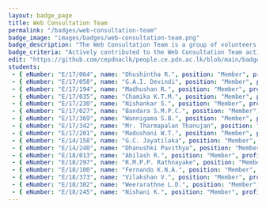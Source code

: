 ```yaml
---
layout: badge_page
title: Web Consultation Team
permalink: "/badges/web-consultation-team"
badge_image: "images/badges/web-consultation-team.png"
badge_description: "The Web Consultation Team is a group of volunteers assisting to improve the web presence of the University of Peradeniya. They  coordinate between staff/students and the webmasters of the websites under the pdn domain."
badge_criteria: "Actively contributed to the Web Consultation Team activities"
edit: "https://github.com/cepdnaclk/people.ce.pdn.ac.lk/blob/main/badgesweb-consultation-team"
students: 
 - { eNumber: "E/17/064", name: "Dhushintha R.", position: "Member", profile_url: "/students/e17/064/", profile_image: "https://people.ce.pdn.ac.lk/images/students/e17/e17064.jpg", link: "#" }
 - { eNumber: "E/17/058", name: "G.A.I. Devindi", position: "Member", profile_url: "/students/e17/058/", profile_image: "https://people.ce.pdn.ac.lk/images/students/e17/e17058.jpg", link: "#" }
 - { eNumber: "E/17/194", name: "Madhushan R.", position: "Member", profile_url: "/students/e17/194/", profile_image: "https://people.ce.pdn.ac.lk/images/students/e17/e17194.jpg", link: "#" }
 - { eNumber: "E/17/035", name: "Chamika K.T.M.", position: "Member", profile_url: "/students/e17/035/", profile_image: "https://people.ce.pdn.ac.lk/images/students/e17/e17035.jpg", link: "#" }
 - { eNumber: "E/17/230", name: "Nishankar S.", position: "Member", profile_url: "/students/e17/230/", profile_image: "https://people.ce.pdn.ac.lk/images/students/e17/e17230.jpg", link: "#" }
 - { eNumber: "E/17/027", name: "Bandara S.M.P.C.", position: "Member", profile_url: "/students/e17/027/", profile_image: "https://people.ce.pdn.ac.lk/images/students/e17/e17027.jpg", link: "#" }
 - { eNumber: "E/17/369", name: "Wannigama S.B.", position: "Member", profile_url: "/students/e17/369/", profile_image: "https://people.ce.pdn.ac.lk/images/students/e17/e17369.jpg", link: "#" }
 - { eNumber: "E/17/342", name: "Mr. Tharmapalan Thanujan", position: "Member", profile_url: "/students/e17/342/", profile_image: "https://people.ce.pdn.ac.lk/images/students/e17/e17342.jpg", link: "#" }
 - { eNumber: "E/17/201", name: "Madushani W.T.", position: "Member", profile_url: "/students/e17/201/", profile_image: "https://people.ce.pdn.ac.lk/images/students/e17/e17201.jpg", link: "#" }
 - { eNumber: "E/14/158", name: "G.C. Jayatilaka", position: "Member", profile_url: "/students/e14/158/", profile_image: "https://people.ce.pdn.ac.lk/images/students/e14/e14158.jpg", link: "#" }
 - { eNumber: "E/14/240", name: "Dhanushki Pavithya", position: "Member", profile_url: "/students/e14/240/", profile_image: "https://people.ce.pdn.ac.lk/images/students/e14/e14240.jpg", link: "#" }
 - { eNumber: "E/18/013", name: "Abilash R.", position: "Member", profile_url: "/students/e18/013/", profile_image: "https://people.ce.pdn.ac.lk/images/students/e18/e18013.jpg", link: "#" }
 - { eNumber: "E/18/297", name: "R.M.P.P. Rathnayake", position: "Member", profile_url: "/students/e18/297/", profile_image: "https://people.ce.pdn.ac.lk/images/students/e18/e18297.jpg", link: "#" }
 - { eNumber: "E/18/100", name: "Fernando K.N.A.", position: "Member", profile_url: "/students/e18/100/", profile_image: "https://people.ce.pdn.ac.lk/images/students/e18/e18100.jpg", link: "#" }
 - { eNumber: "E/18/373", name: "Vilakshan V.", position: "Member", profile_url: "/students/e18/373/", profile_image: "https://people.ce.pdn.ac.lk/images/students/default.jpg", link: "#" }
 - { eNumber: "E/18/382", name: "Weerarathne L.D.", position: "Member", profile_url: "/students/e18/382/", profile_image: "https://people.ce.pdn.ac.lk/images/students/e18/e18382.jpg", link: "#" }
 - { eNumber: "E/18/245", name: "Nishani K.", position: "Member", profile_url: "/students/e18/245/", profile_image: "https://people.ce.pdn.ac.lk/images/students/e18/e18245.jpg", link: "#" }
---
```

